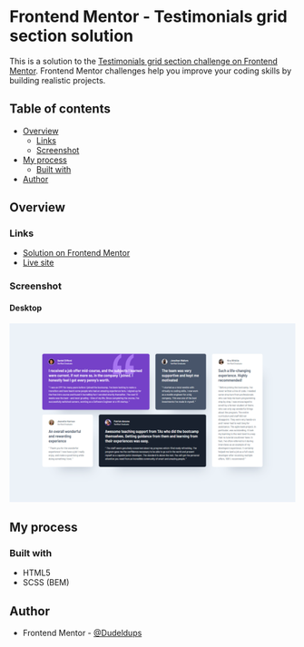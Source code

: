 # Frontend Mentor - Testimonials grid section solution

This is a solution to the [Testimonials grid section challenge on Frontend Mentor](https://www.frontendmentor.io/challenges/testimonials-grid-section-Nnw6J7Un7). Frontend Mentor challenges help you improve your coding skills by building realistic projects.

## Table of contents

- [Overview](#overview)
  - [Links](#links)
  - [Screenshot](#screenshot)
- [My process](#my-process)
  - [Built with](#built-with)
- [Author](#author)

## Overview

### Links

- [Solution on Frontend Mentor]()
- [Live site](https://dudeldups.github.io/FM-testimonials-grid-section/)

### Screenshot

#### Desktop

![Solution](https://github.com/Dudeldups/FM-testimonials-grid-section/blob/main/screenshots/solution-desktop.png)

## My process

### Built with

- HTML5
- SCSS (BEM)

## Author

- Frontend Mentor - [@Dudeldups](https://www.frontendmentor.io/profile/Dudeldups)
